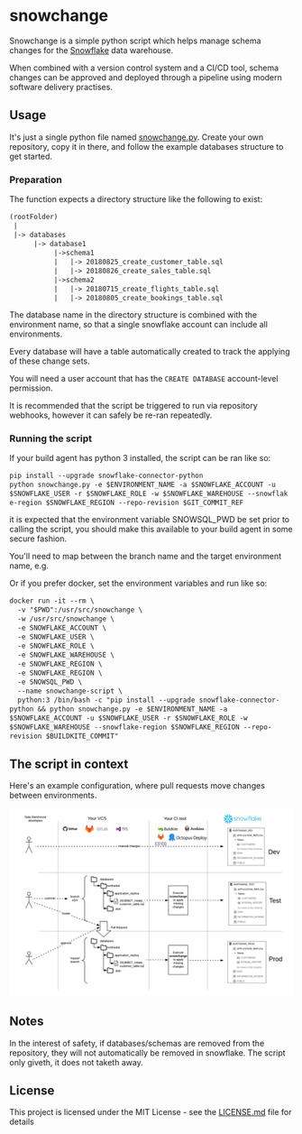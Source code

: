 # snowchange
Snowchange is a simple python script which helps manage schema changes for the [Snowflake](https://www.snowflake.com/) data warehouse.

When combined with a version control system and a CI/CD tool, schema changes can be approved and deployed through a pipeline using modern software delivery practises.

## Usage

It's just a single python file named [snowchange.py](snowchange.py). Create your own repository, copy it in there, and follow the example databases structure to get started.

### Preparation

The function expects a directory structure like the following to exist:
```
(rootFolder)
 |
 |-> databases
      |-> database1
           |->schema1
           |   |-> 20180825_create_customer_table.sql
           |   |-> 20180826_create_sales_table.sql
           |->schema2
           |   |-> 20180715_create_flights_table.sql
           |   |-> 20180805_create_bookings_table.sql
```

The database name in the directory structure is combined with the environment name, so that a single snowflake  account can include all environments.

Every database will have a table automatically created to track the applying of these change sets.

You will need a user account that has the ```CREATE DATABASE``` account-level permission. 

It is recommended that the script be triggered to run via repository webhooks, however it can safely be re-ran repeatedly.

### Running the script

If your build agent has python 3 installed, the script can be ran like so:
```
pip install --upgrade snowflake-connector-python
python snowchange.py -e $ENVIRONMENT_NAME -a $SNOWFLAKE_ACCOUNT -u $SNOWFLAKE_USER -r $SNOWFLAKE_ROLE -w $SNOWFLAKE_WAREHOUSE --snowflak
e-region $SNOWFLAKE_REGION --repo-revision $GIT_COMMIT_REF
```
it is expected that the environment variable SNOWSQL_PWD be set prior to calling the script, you should make this available to your build agent in some secure fashion.

You'll need to map between the branch name and the target environment name, e.g. 

Or if you prefer docker, set the environment variables and run like so:
```
docker run -it --rm \
  -v "$PWD":/usr/src/snowchange \
  -w /usr/src/snowchange \
  -e SNOWFLAKE_ACCOUNT \
  -e SNOWFLAKE_USER \
  -e SNOWFLAKE_ROLE \
  -e SNOWFLAKE_WAREHOUSE \
  -e SNOWFLAKE_REGION \
  -e SNOWFLAKE_REGION \
  -e SNOWSQL_PWD \
  --name snowchange-script \
  python:3 /bin/bash -c "pip install --upgrade snowflake-connector-python && python snowchange.py -e $ENVIRONMENT_NAME -a $SNOWFLAKE_ACCOUNT -u $SNOWFLAKE_USER -r $SNOWFLAKE_ROLE -w $SNOWFLAKE_WAREHOUSE --snowflake-region $SNOWFLAKE_REGION --repo-revision $BUILDKITE_COMMIT"
```

## The script in context

Here's an example configuration, where pull requests move changes between environments.

![diagram](diagram.png "Diagram")

## Notes

In the interest of safety, if databases/schemas are removed from the repository, they will not automatically be removed in snowflake. The script only giveth, it does not taketh away.

## License

This project is licensed under the MIT License - see the [LICENSE.md](LICENSE.md) file for details
